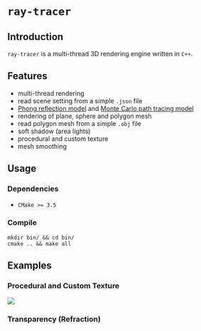 # `ray-tracer`

## Introduction

`ray-tracer` is a multi-thread 3D rendering engine written in `C++`.

## Features
* multi-thread rendering
* read scene setting from a simple `.json` file
* [Phong reflection model](http://en.wikipedia.org/wiki/Phong_reflection_model) and [Monte Carlo path tracing model](http://en.wikipedia.org/wiki/Path_tracing)
* rendering of plane, sphere and polygon mesh
* read polygon mesh from a simple `.obj` file
* soft shadow (area lights)
* procedural and custom texture
* mesh smoothing

## Usage

### Dependencies
* `CMake >= 3.5`

### Compile
```
mkdir bin/ && cd bin/
cmake .. && make all
```
## Examples

### Procedural and Custom Texture
![](https://raw.githubusercontent.com/zhijian-liu/ray-tracer/master/images/texture.ppm?token=AFg7pQpXBas25oJ8AwoVB09d8ZEIbjHhks5Y7GxkwA%3D%3D)

### Transparency (Refraction)
![]()